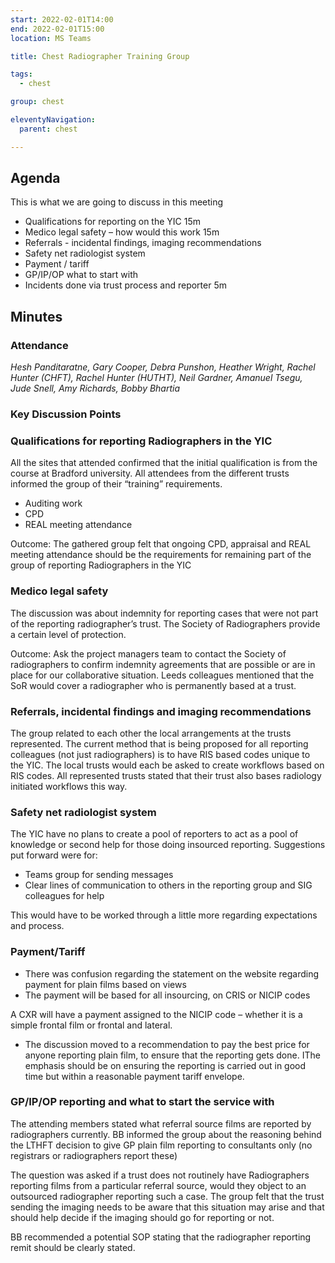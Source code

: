 ```yaml
---
start: 2022-02-01T14:00
end: 2022-02-01T15:00
location: MS Teams

title: Chest Radiographer Training Group

tags:
  - chest

group: chest

eleventyNavigation:
  parent: chest

---
```


## Agenda

This is what we are going to discuss in this meeting

* Qualifications for reporting on the YIC 15m
* Medico legal safety – how would this work 15m
* Referrals - incidental findings, imaging recommendations
* Safety net radiologist system
* Payment  / tariff
* GP/IP/OP what to start with
* Incidents done via trust process and reporter 5m


## Minutes

### Attendance
_Hesh Panditaratne, Gary Cooper, Debra Punshon, Heather Wright, Rachel Hunter (CHFT), Rachel Hunter (HUTHT), Neil Gardner, Amanuel Tsegu, Jude Snell, Amy Richards, Bobby Bhartia_
    
### Key Discussion Points
### Qualifications for reporting Radiographers in the YIC
All the sites that attended confirmed that the initial qualification is from the course at Bradford university. All attendees from the different trusts informed the group of their “training” requirements.
* Auditing work
* CPD  
* REAL meeting attendance 

Outcome: The gathered group felt that ongoing CPD, appraisal and REAL meeting attendance should be the requirements for remaining part of the group of reporting Radiographers in the YIC

### Medico legal safety
The discussion was about indemnity for reporting cases that were not part of the reporting radiographer’s trust. The Society of Radiographers provide a certain level of protection. 

Outcome: Ask the project managers team to contact the Society of radiographers to confirm indemnity agreements that are possible or are in place for our collaborative situation. Leeds colleagues mentioned that the SoR would cover a radiographer who is permanently based at a trust.

### Referrals, incidental findings and imaging recommendations
The group related to each other the local arrangements at the trusts represented. The current method that is being proposed for all reporting colleagues (not just radiographers) is to have RIS based codes unique to the YIC. The local trusts would each be asked to create workflows based on RIS codes. All represented trusts stated that their trust also bases radiology initiated workflows this way.

### Safety net radiologist system
The YIC have no plans to create a pool of reporters to act as a pool of knowledge or second help for those doing insourced reporting. Suggestions put forward were for:
* Teams group for sending messages
* Clear lines of communication to others in the reporting group and SIG colleagues for help

This would have to be worked through a little more regarding expectations and process.

### Payment/Tariff
* There was confusion regarding the statement on the website regarding payment for plain films based on views
* The payment will be based for all insourcing, on CRIS or NICIP codes

A CXR will have a payment assigned to the NICIP code – whether it is a simple frontal film or frontal and lateral. 
* The discussion moved to a recommendation to pay the best price for anyone reporting plain film, to ensure that the reporting gets done. IThe emphasis should be on ensuring the reporting is carried out in good time but within a reasonable payment tariff envelope.

### GP/IP/OP reporting and what to start the service with
The attending members stated what referral source films are reported by radiographers currently. BB informed the group about the reasoning behind the LTHFT decision to give GP plain film reporting to consultants only (no registrars or radiographers report these)

The question was asked if a trust does not routinely have Radiographers reporting films from a particular referral source, would they object to an outsourced radiographer reporting such a case. The group felt that the trust sending the imaging needs to be aware that this situation may arise and that should help decide if the imaging should go for reporting or not.

BB recommended a potential SOP stating that the radiographer reporting remit should be clearly stated.


